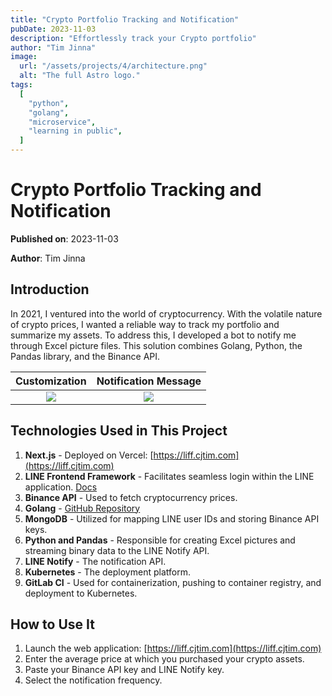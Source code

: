 ```yaml
---
title: "Crypto Portfolio Tracking and Notification"
pubDate: 2023-11-03
description: "Effortlessly track your Crypto portfolio"
author: "Tim Jinna"
image:
  url: "/assets/projects/4/architecture.png"
  alt: "The full Astro logo."
tags:
  [
    "python",
    "golang",
    "microservice",
    "learning in public",
  ]
---
```


# Crypto Portfolio Tracking and Notification

**Published on**: 2023-11-03

**Author**: Tim Jinna

## Introduction

In 2021, I ventured into the world of cryptocurrency. With the volatile nature of crypto prices, I wanted a reliable way to track my portfolio and summarize my assets. To address this, I developed a bot to notify me through Excel picture files. This solution combines Golang, Python, the Pandas library, and the Binance API.

|                Customization                |        Notification Message         |
| :-----------------------------------------: | :---------------------------------: |
| ![](/assets/projects/4/customize.PNG) | ![](/assets/projects/4/message.PNG) |

## Technologies Used in This Project

1. **Next.js** - Deployed on Vercel: [https://liff.cjtim.com](https://liff.cjtim.com)
2. **LINE Frontend Framework** - Facilitates seamless login within the LINE application. [Docs](https://developers.line.biz/en/docs/liff/overview/)
3. **Binance API** - Used to fetch cryptocurrency prices.
4. **Golang** - [GitHub Repository](https://github.com/cjtim/cjtim-backend-go)
5. **MongoDB** - Utilized for mapping LINE user IDs and storing Binance API keys.
6. **Python and Pandas** - Responsible for creating Excel pictures and streaming binary data to the LINE Notify API.
7. **LINE Notify** - The notification API.
8. **Kubernetes** - The deployment platform.
9. **GitLab CI** - Used for containerization, pushing to container registry, and deployment to Kubernetes.

## How to Use It

1. Launch the web application: [https://liff.cjtim.com](https://liff.cjtim.com)
2. Enter the average price at which you purchased your crypto assets.
3. Paste your Binance API key and LINE Notify key.
4. Select the notification frequency.
